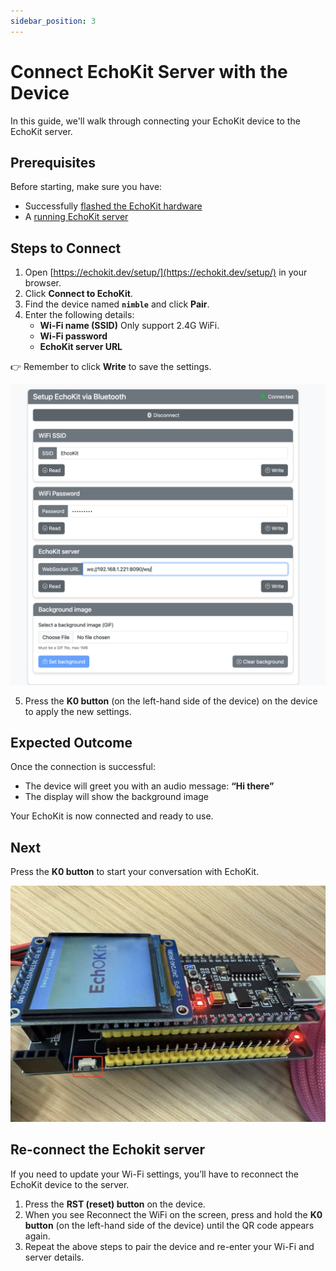 ```yaml
---
sidebar_position: 3
---
```


# Connect EchoKit Server with the Device

In this guide, we'll walk through connecting your EchoKit device to the EchoKit server.

## Prerequisites

Before starting, make sure you have:  

* Successfully [flashed the EchoKit hardware](../hardware/flash-firmware.md)
* A [running EchoKit server](echokit-server.md)

## Steps to Connect

1. Open [https://echokit.dev/setup/](https://echokit.dev/setup/) in your browser.  
2. Click **Connect to EchoKit**.  
3. Find the device named **`nimble`** and click **Pair**.  
4. Enter the following details:  
   * **Wi-Fi name (SSID)**  Only support 2.4G WiFi.
   * **Wi-Fi password**  
   * **EchoKit server URL**  

👉 Remember to click **Write** to save the settings.  

![Set up EchoKit server](connect-echokit.png)

5. Press the **K0 button** (on the left-hand side of the device) on the device to apply the new settings.  

## Expected Outcome

Once the connection is successful: 

* The device will greet you with an audio message: **“Hi there”**  
* The display will show the background image  

Your EchoKit is now connected and ready to use.

## Next

Press the **K0 button** to start your conversation with EchoKit.

![](../echokit-quick-start-05.jpg)

## Re-connect the Echokit server

If you need to update your Wi-Fi settings, you’ll have to reconnect the EchoKit device to the server.

1. Press the **RST (reset) button** on the device.  
2. When you see Reconnect the WiFi on the screen, press and hold the **K0 button** (on the left-hand side of the device) until the QR code appears again.  
3. Repeat the above steps to pair the device and re-enter your Wi-Fi and server details.  
